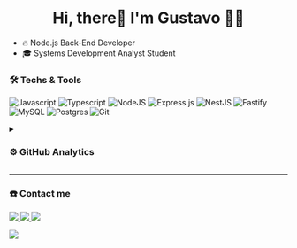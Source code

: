 <h1 align="center">Hi, there👋 I'm Gustavo 👨‍💻</h1>

- 🔥 Node.js Back-End Developer
- 🎓 Systems Development Analyst Student

### 🛠 Techs & Tools
![Javascript](https://img.shields.io/badge/JavaScript-323330?style=for-the-badge&logo=javascript&logoColor=F7DF1E")
![Typescript](https://img.shields.io/badge/TypeScript-007ACC?style=for-the-badge&logo=typescript&logoColor=white)
![NodeJS](https://img.shields.io/badge/node.js-43853D?style=for-the-badge&logo=node.js&logoColor=white)
![Express.js](https://img.shields.io/badge/express.js-%23404d59.svg?style=for-the-badge&logo=express&logoColor=%2361DAFB)
![NestJS](https://img.shields.io/badge/nestjs-%23E0234E.svg?style=for-the-badge&logo=nestjs&logoColor=white)
![Fastify](https://img.shields.io/badge/fastify-%23000000.svg?style=for-the-badge&logo=fastify&logoColor=white)
![MySQL](https://img.shields.io/badge/MySQL-005C84?style=for-the-badge&logo=mysql&logoColor=white)
![Postgres](https://img.shields.io/badge/postgres-%23316192.svg?style=for-the-badge&logo=postgresql&logoColor=white)
![Git](https://img.shields.io/badge/Git-E34F26?style=for-the-badge&logo=git&logoColor=white)


<details>
  <summary><h3>⚙️ GitHub Analytics </h3></summary>
<div>
<img width="390em" src="https://github-readme-stats.vercel.app/api?username=gustavohkuhn&show_icons=true&theme=tokyonight" alt="gustavohkuhn stats"/>
<img width="350em" src="https://github-readme-stats.vercel.app/api/top-langs/?username=gustavohkuhn&layout=compact&theme=tokyonight" alt="gustavohkuhn most languages"/>
<div>
</details>
  
---  

### ☎️ Contact me


<a href="https://linkedin.com/in/gustavo-kuhn" target="_blank">
  <img src="https://img.shields.io/badge/LinkedIn-0077B5?style=for-the-badge&logo=linkedin&logoColor=white" />
</a>
<a href="mailto:gustavohk01@gmail.com" target="_blank">
  <img src="https://img.shields.io/badge/Gmail-D14836?style=for-the-badge&logo=gmail&logoColor=white" />
</a>
<a href="https://api.whatsapp.com/send?phone=5548920006055&text=Ol%C3%A1,%20tudo%20bem?" target="_blank">
  <img src="https://img.shields.io/badge/WhatsApp-25D366?style=for-the-badge&logo=whatsapp&logoColor=white" />
</a>
</p>
<p align="left"> <img src="https://komarev.com/ghpvc/?username=gustavohkuhn&style=flat-square&color=blueviolet " /> </p>
  
